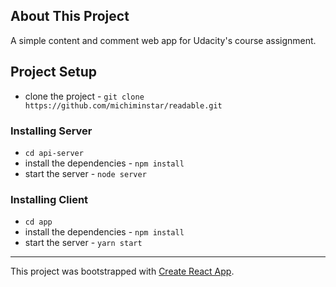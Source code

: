 ## About This Project
A simple content and comment web app for Udacity's course assignment.

## Project Setup
* clone the project - `git clone https://github.com/michiminstar/readable.git`

### Installing Server
* `cd api-server`
* install the dependencies - `npm install`
* start the server - `node server`

### Installing Client
* `cd app`
* install the dependencies - `npm install`
* start the server - `yarn start`

---
This project was bootstrapped with [Create React App](https://github.com/facebookincubator/create-react-app).
